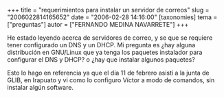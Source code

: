 +++
title = "requerimientos para instalar un servidor de correos"
slug = "2006022814165652"
date = "2006-02-28 14:16:00"
[taxonomies]
tema = ["preguntas"]
autor = ["FERNANDO MEDINA NAVARRETE"]
+++

He estado leyendo acerca de servidores de correo, y se que se requiere
tener configurado un DNS y un DHCP. Mi pregunta es ¿hay alguna
distribución en GNU/Linux que ya tenga los paquetes instalador para
configurar el DNS y DHCP? o ¿hay que instalar algunos paquetes?

Esto lo hago en referencia ya que el día 11 de febrero asistí a la junta
de GLIB, en Irapuato y vi como lo configuro Víctor a modo de comandos,
sin instalar algún software.


